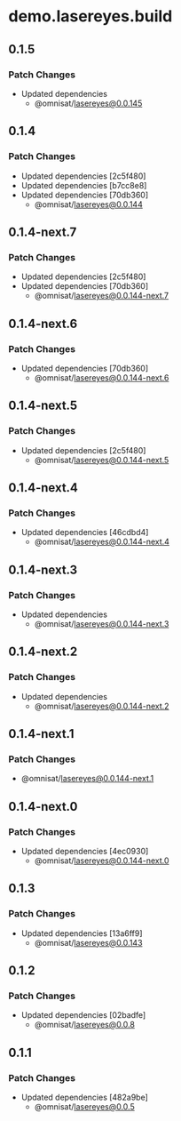 # demo.lasereyes.build

## 0.1.5

### Patch Changes

- Updated dependencies
  - @omnisat/lasereyes@0.0.145

## 0.1.4

### Patch Changes

- Updated dependencies [2c5f480]
- Updated dependencies [b7cc8e8]
- Updated dependencies [70db360]
  - @omnisat/lasereyes@0.0.144

## 0.1.4-next.7

### Patch Changes

- Updated dependencies [2c5f480]
- Updated dependencies [70db360]
  - @omnisat/lasereyes@0.0.144-next.7

## 0.1.4-next.6

### Patch Changes

- Updated dependencies [70db360]
  - @omnisat/lasereyes@0.0.144-next.6

## 0.1.4-next.5

### Patch Changes

- Updated dependencies [2c5f480]
  - @omnisat/lasereyes@0.0.144-next.5

## 0.1.4-next.4

### Patch Changes

- Updated dependencies [46cdbd4]
  - @omnisat/lasereyes@0.0.144-next.4

## 0.1.4-next.3

### Patch Changes

- Updated dependencies
  - @omnisat/lasereyes@0.0.144-next.3

## 0.1.4-next.2

### Patch Changes

- Updated dependencies
  - @omnisat/lasereyes@0.0.144-next.2

## 0.1.4-next.1

### Patch Changes

- @omnisat/lasereyes@0.0.144-next.1

## 0.1.4-next.0

### Patch Changes

- Updated dependencies [4ec0930]
  - @omnisat/lasereyes@0.0.144-next.0

## 0.1.3

### Patch Changes

- Updated dependencies [13a6ff9]
  - @omnisat/lasereyes@0.0.143

## 0.1.2

### Patch Changes

- Updated dependencies [02badfe]
  - @omnisat/lasereyes@0.0.8

## 0.1.1

### Patch Changes

- Updated dependencies [482a9be]
  - @omnisat/lasereyes@0.0.5
